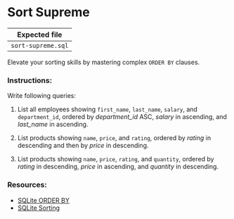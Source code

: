 # Sort Supreme

| Expected file |
| ------------- |
| `sort-supreme.sql` |

Elevate your sorting skills by mastering complex `ORDER BY` clauses.

### Instructions:

Write following queries:

1. List all employees showing `first_name`, `last_name`, `salary`, and `department_id`, ordered by *department_id* ASC, *salary* in ascending, and *last_name* in ascending.

2. List products showing `name`, `price`, and `rating`, ordered by *rating* in descending and then by *price* in descending.

3. List products showing `name`, `price`, `rating`, and `quantity`, ordered by *rating* in descending, *price* in ascending, and *quantity* in descending.

### Resources:
- [SQLite ORDER BY](https://www.sqlitetutorial.net/sqlite-order-by/)
- [SQLite Sorting](https://www.w3resource.com/sqlite/sqlite-order-by.php)
